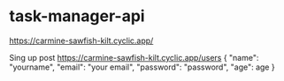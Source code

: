 # task-manager-api

https://carmine-sawfish-kilt.cyclic.app/


Sing up
post https://carmine-sawfish-kilt.cyclic.app/users
{
    "name": "yourname",
    "email": "your email",
    "password": "password",
    "age": age
}
